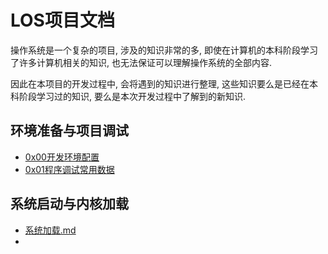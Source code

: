 LOS项目文档
===================



操作系统是一个复杂的项目, 涉及的知识非常的多, 即使在计算机的本科阶段学习了许多计算机相关的知识, 也无法保证可以理解操作系统的全部内容.

因此在本项目的开发过程中, 会将遇到的知识进行整理, 这些知识要么是已经在本科阶段学习过的知识, 要么是本次开发过程中了解到的新知识.



环境准备与项目调试
-------------------------------

- [0x00开发环境配置](0x00开发环境配置.md)
- [0x01程序调试常用数据](0x01程序调试常用数据.md)



系统启动与内核加载
---------------------

- [系统加载.md](系统加载.md)
- 